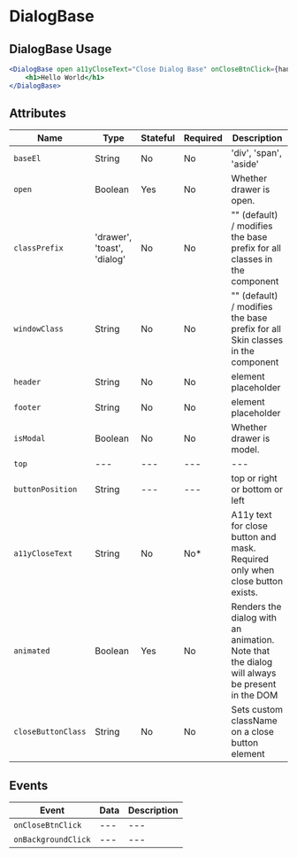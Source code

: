 # DialogBase

## DialogBase Usage

```jsx
<DialogBase open a11yCloseText="Close Dialog Base" onCloseBtnClick={handleCloseBtnClick}>
    <h1>Hello World</h1>
</DialogBase>
```

## Attributes

| Name               | Type                        | Stateful | Required | Description                                                                                  |
| ------------------ | --------------------------- | -------- | -------- | -------------------------------------------------------------------------------------------- |
| `baseEl`           | String                      | No       | No       | 'div', 'span', 'aside'                                                                       |
| `open`             | Boolean                     | Yes      | No       | Whether drawer is open.                                                                      |
| `classPrefix`      | 'drawer', 'toast', 'dialog' | No       | No       | "" (default) / modifies the base prefix for all classes in the component                     |
| `windowClass`      | String                      | No       | No       | "" (default) / modifies the base prefix for all Skin classes in the component                |
| `header`           | String                      | No       | No       | element placeholder                                                                          |
| `footer`           | String                      | No       | No       | element placeholder                                                                          |
| `isModal`          | Boolean                     | No       | No       | Whether drawer is model.                                                                     |
| `top`              | ---                         | ---      | ---      | ---                                                                                          |
| `buttonPosition`   | String                      | ---      | ---      | top or right or bottom or left                                                               |
| `a11yCloseText`    | String                      | No       | No\*     | A11y text for close button and mask. Required only when close button exists.                 |
| `animated`         | Boolean                     | Yes      | No       | Renders the dialog with an animation. Note that the dialog will always be present in the DOM |
| `closeButtonClass` | String                      | No       | No       | Sets custom className on a close button element                                              |

## Events

| Event               | Data | Description |
| ------------------- | ---- | ----------- |
| `onCloseBtnClick`   | ---  | ---         |
| `onBackgroundClick` | ---  | ---         |

